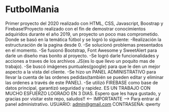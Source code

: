 # FutbolMania
Primer proyecto del 2020 realizado con HTML, CSS, Javascript, Boostrap y Firebase!Proyecto realizado con el fin de demostrar conocimientos adquiridos durante el año 2019, un proyecto un poco mas comprometido.
Donde se basó en la temática fútbol y se logró lo siguiente:
-Realización la estructuración de la pagina desde 0. 
-Se solucionó problemas presentados en el momento.
-Se fusionó Bootstrap, Font Awesome y SweetAlert para darle un diseño mas bonito al proyecto. 
-Se logró darle funcionalidades y acciones a traves de los archivos .JS(es lo que llevo un poquito mas de trabajo). 
-Se buscó imágenes puntuales(google) para que le den un mejor aspecto a la vista del cliente. 
-Se hizo un PANEL ADMINISTRATIVO para llevar la cuenta de las ordenes pedidas(también se pueden editar y eliminar las ordenes a través de este PANEL). 
-Se utilizó FIREBASE como base de datos principal, garantizó seguridad y rapidez. 
ES UN TRABAJO CON MUCHO ESFUERZO LOGRADO EN 3 DIAS. Espero que les haya gustado, y gracias por visitar este repo, saludos!!
<-- IMPORTANTE -->
Para entrar al panel administrativo.
USUARIO: admin@gmail.com
CONTRASEÑA: qwerty
